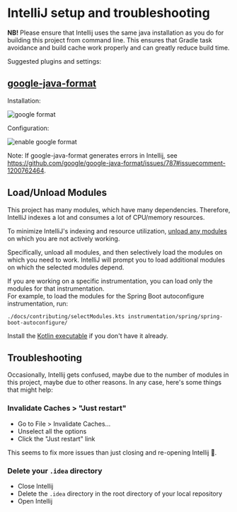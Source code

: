 # IntelliJ setup and troubleshooting

**NB!** Please ensure that Intellij uses the same java installation as you do for building this
project from command line. This ensures that Gradle task avoidance and build cache work properly and
can greatly reduce build time.

Suggested plugins and settings:

## [google-java-format](https://plugins.jetbrains.com/plugin/8527-google-java-format)

Installation:

![google format](https://user-images.githubusercontent.com/5099946/131758519-14d27c17-5fc2-4447-84b0-dbe7a7329022.png)

Configuration:

![enable google format](https://user-images.githubusercontent.com/5099946/131759832-36437aa0-a5f7-42c0-9425-8c5b45c16765.png)

Note: If google-java-format generates errors in Intellij,
see <https://github.com/google/google-java-format/issues/787#issuecomment-1200762464>.

## Load/Unload Modules

This project has many modules, which have many dependencies.
Therefore, IntelliJ indexes a lot and consumes a lot of CPU/memory resources.

To minimize IntelliJ's indexing and resource utilization,
[unload any modules](https://www.jetbrains.com/help/idea/unloading-modules.html)
on which you are not actively working.

Specifically, unload all modules, and then selectively load the modules on which you need to work.
IntelliJ will prompt you to load additional modules on which the selected modules depend.

If you are working on a specific instrumentation, you can load only the modules for that instrumentation.   
For example, to load the modules for the Spring Boot autoconfigure instrumentation, run:

```shell
./docs/contributing/selectModules.kts instrumentation/spring/spring-boot-autoconfigure/
```

Install the [Kotlin executable](https://kotlinlang.org/docs/tutorials/command-line.html) 
if you don't have it already.

## Troubleshooting

Occasionally, Intellij gets confused, maybe due to the number of modules in this project,
maybe due to other reasons. In any case, here's some things that might help:

### Invalidate Caches > "Just restart"

- Go to File > Invalidate Caches...
- Unselect all the options
- Click the "Just restart" link

This seems to fix more issues than just closing and re-opening Intellij :shrug:.

### Delete your `.idea` directory

- Close Intellij
- Delete the `.idea` directory in the root directory of your local repository
- Open Intellij
